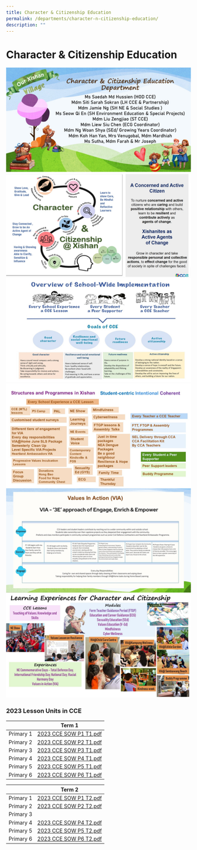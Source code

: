 ```yaml
---
title: Character & Citizenship Education
permalink: /departments/character-n-citizenship-education/
description: ""
---
```

# **Character & Citizenship Education**

![](/images/cce%202023%20Slide1.jpg)
![](/images/cce%202023%20Slide2.jpg)
![](/images/Slide3.jpg)
![](/images/Slide4.jpg)
![](/images/Slide5.jpg)
![](/images/CCE%20Slide1.jpeg)

### 2023 Lesson Units in CCE

|  	| Term 1 	|
| ---	|---	|
| Primary 1 	| [2023 CCE SOW P1 T1.pdf](/files/2023%20CCE%20SOW%20P1%20T1.pdf)
| Primary 2 	| 	[2023 CCE SOW P2 T1.pdf](/files/2023%20CCE%20SOW%20P2%20T1.pdf)
| Primary 3 	| [2023 CCE SOW P3 T1.pdf](/files/2023%20CCE%20SOW%20P3%20T1.pdf)
| Primary 4 	| [2023 CCE SOW P4 T1.pdf](/files/2023%20CCE%20SOW%20P4%20T1.pdf)
| Primary 5 	| 	[2023 CCE SOW P5 T1.pdf](/files/2023%20CCE%20SOW%20P5%20T1.pdf)
Primary 6 	| [2023 CCE SOW P6 T1.pdf](/files/2023%20CCE%20SOW%20P6%20T1.pdf)	

|  	| Term 2 	|
| ---	|---	|
| Primary 1 	| [2023 CCE SOW P1 T2.pdf](/files/2023%20CCE%20SOW%20P1%20T2.pdf)
| Primary 2 	| [2023 CCE SOW P2 T2.pdf](/files/2023%20CCE%20SOW%20P2%20T2.pdf)
| Primary 3 	| 
| Primary 4 	| [2023 CCE SOW P4 T2.pdf](/files/2023%20CCE%20SOW%20P4%20T2.pdf)
| Primary 5 | 	[2023 CCE SOW P5 T2.pdf](/files/2023%20CCE%20SOW%20P5%20T2.pdf)
| Primary 6  | [2023 CCE SOW P6 T2.pdf](/files/2023%20CCE%20SOW%20P6%20T2.pdf)